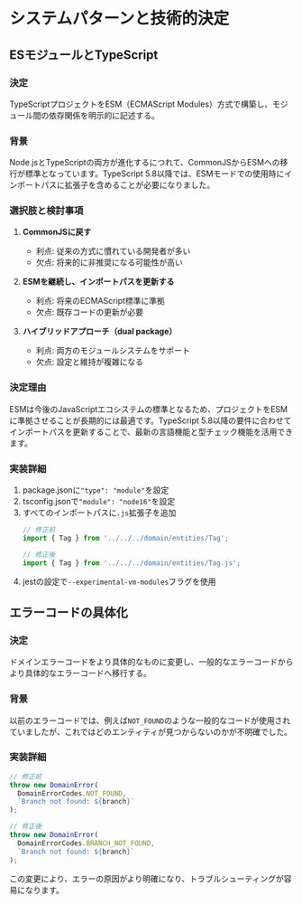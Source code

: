 # システムパターンと技術的決定

## ESモジュールとTypeScript

### 決定

TypeScriptプロジェクトをESM（ECMAScript Modules）方式で構築し、モジュール間の依存関係を明示的に記述する。

### 背景

Node.jsとTypeScriptの両方が進化するにつれて、CommonJSからESMへの移行が標準となっています。TypeScript 5.8以降では、ESMモードでの使用時にインポートパスに拡張子を含めることが必要になりました。

### 選択肢と検討事項

1. **CommonJSに戻す**
   - 利点: 従来の方式に慣れている開発者が多い
   - 欠点: 将来的に非推奨になる可能性が高い

2. **ESMを継続し、インポートパスを更新する**
   - 利点: 将来のECMAScript標準に準拠
   - 欠点: 既存コードの更新が必要

3. **ハイブリッドアプローチ（dual package）**
   - 利点: 両方のモジュールシステムをサポート
   - 欠点: 設定と維持が複雑になる

### 決定理由

ESMは今後のJavaScriptエコシステムの標準となるため、プロジェクトをESMに準拠させることが長期的には最適です。TypeScript 5.8以降の要件に合わせてインポートパスを更新することで、最新の言語機能と型チェック機能を活用できます。

### 実装詳細

1. package.jsonに`"type": "module"`を設定
2. tsconfig.jsonで`"module": "node16"`を設定
3. すべてのインポートパスに`.js`拡張子を追加
   ```typescript
   // 修正前
   import { Tag } from '../../../domain/entities/Tag';
   
   // 修正後
   import { Tag } from '../../../domain/entities/Tag.js';
   ```
4. jestの設定で`--experimental-vm-modules`フラグを使用

## エラーコードの具体化

### 決定

ドメインエラーコードをより具体的なものに変更し、一般的なエラーコードからより具体的なエラーコードへ移行する。

### 背景

以前のエラーコードでは、例えば`NOT_FOUND`のような一般的なコードが使用されていましたが、これではどのエンティティが見つからないのかが不明確でした。

### 実装詳細

```typescript
// 修正前
throw new DomainError(
  DomainErrorCodes.NOT_FOUND,
  `Branch not found: ${branch}`
);

// 修正後
throw new DomainError(
  DomainErrorCodes.BRANCH_NOT_FOUND,
  `Branch not found: ${branch}`
);
```

この変更により、エラーの原因がより明確になり、トラブルシューティングが容易になります。